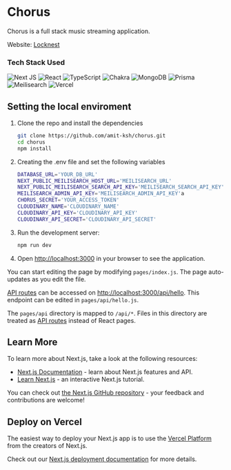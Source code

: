 # Chorus

Chorus is a full stack music streaming application. 

Website: [Locknest](https://chours.vercel.app)

### Tech Stack Used

![Next JS](https://img.shields.io/badge/Next-black?style=for-the-badge&logo=next.js&logoColor=white) ![React](https://img.shields.io/badge/react-%2320232a.svg?style=for-the-badge&logo=react&logoColor=%2361DAFB) ![TypeScript](https://img.shields.io/badge/typescript-%23007ACC.svg?style=for-the-badge&logo=typescript&logoColor=white) ![Chakra](https://img.shields.io/badge/chakra-%234ED1C5.svg?style=for-the-badge&logo=chakraui&**logoColor**=white) ![MongoDB](https://img.shields.io/badge/MongoDB-4EA94B?style=for-the-badge&logo=mongodb&logoColor=white) ![Prisma](https://img.shields.io/badge/prisma-brightgreen.svg?style=for-the-badge&logo=prisma&logoColor=white) ![Meilisearch](https://img.shields.io/badge/MongoDB-4EA94B?style=for-the-badge&logo=mongodb&logoColor=white) ![Vercel](https://img.shields.io/badge/vercel-%23000000.svg?style=for-the-badge&logo=vercel&logoColor=white)

## Setting the local enviroment

1. Clone the repo and install the dependencies

   ```bash
   git clone https://github.com/amit-ksh/chorus.git
   cd chorus
   npm install
   ```

1. Creating the .env file and set the following variables

   ```bash
   DATABASE_URL='YOUR_DB_URL'
   NEXT_PUBLIC_MEILISEARCH_HOST_URL='MEILISEARCH_URL'
   NEXT_PUBLIC_MEILISEARCH_SEARCH_API_KEY='MEILISEARCH_SEARCH_API_KEY'
   MEILISEARCH_ADMIN_API_KEY='MEILISEARCH_ADMIN_API_KEY'a
   CHORUS_SECRET='YOUR_ACCESS_TOKEN'
   CLOUDINARY_NAME='CLOUDINARY_NAME'
   CLOUDINARY_API_KEY='CLOUDINARY_API_KEY'  
   CLOUDINARY_API_SECRET='CLOUDINARY_API_SECRET'
   ```

1. Run the development server:

   ```bash
   npm run dev
   ```

1. Open [http://localhost:3000](http://localhost:3000) in your browser to see the application.

You can start editing the page by modifying `pages/index.js`. The page auto-updates as you edit the file.

[API routes](https://nextjs.org/docs/api-routes/introduction) can be accessed on [http://localhost:3000/api/hello](http://localhost:3000/api/hello). This endpoint can be edited in `pages/api/hello.js`.

The `pages/api` directory is mapped to `/api/*`. Files in this directory are treated as [API routes](https://nextjs.org/docs/api-routes/introduction) instead of React pages.

## Learn More

To learn more about Next.js, take a look at the following resources:

- [Next.js Documentation](https://nextjs.org/docs) - learn about Next.js features and API.
- [Learn Next.js](https://nextjs.org/learn) - an interactive Next.js tutorial.

You can check out [the Next.js GitHub repository](https://github.com/vercel/next.js/) - your feedback and contributions are welcome!

## Deploy on Vercel

The easiest way to deploy your Next.js app is to use the [Vercel Platform](https://vercel.com/new?utm_medium=default-template&filter=next.js&utm_source=create-next-app&utm_campaign=create-next-app-readme) from the creators of Next.js.

Check out our [Next.js deployment documentation](https://nextjs.org/docs/deployment) for more details.
